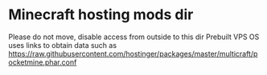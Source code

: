 # Minecraft hosting mods dir

Please do not move, disable access from outside to this dir
Prebuilt VPS OS uses links to obtain data such as https://raw.githubusercontent.com/hostinger/packages/master/multicraft/pocketmine.phar.conf
